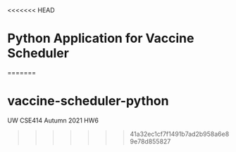 <<<<<<< HEAD
# Python Application for Vaccine Scheduler
=======
# vaccine-scheduler-python
UW CSE414 Autumn 2021 HW6
>>>>>>> 41a32ec1cf7f1491b7ad2b958a6e89e78d855827
